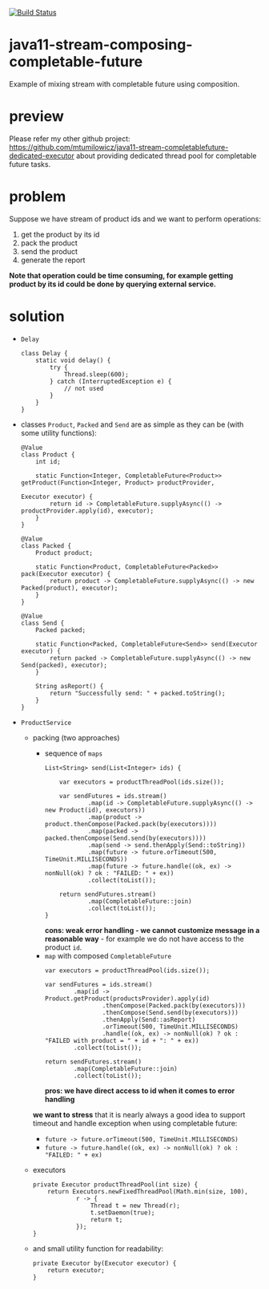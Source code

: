 [![Build Status](https://travis-ci.com/mtumilowicz/java11-stream-composing-completable-future.svg?branch=master)](https://travis-ci.com/mtumilowicz/java11-stream-composing-completable-future)

# java11-stream-composing-completable-future
Example of mixing stream with completable future using
composition.

# preview
Please refer my other github project: https://github.com/mtumilowicz/java11-stream-completablefuture-dedicated-executor
about providing dedicated thread pool for completable future tasks.

# problem
Suppose we have stream of product ids and we want 
to perform operations:
1. get the product by its id
1. pack the product
1. send the product
1. generate the report

**Note that operation could be time consuming, for example
getting product by its id could be done by querying
external service.**

# solution
* `Delay`
    ```
    class Delay {
        static void delay() {
            try {
                Thread.sleep(600);
            } catch (InterruptedException e) {
                // not used
            }
        }
    }
    ```
* classes `Product`, `Packed` and `Send` are as simple as they can be (with some utility functions):
    ```
    @Value
    class Product {
        int id;
        
        static Function<Integer, CompletableFuture<Product>> getProduct(Function<Integer, Product> productProvider,
                                                                        Executor executor) {
            return id -> CompletableFuture.supplyAsync(() -> productProvider.apply(id), executor);
        }
    }
    
    @Value
    class Packed {
        Product product;
    
        static Function<Product, CompletableFuture<Packed>> pack(Executor executor) {
            return product -> CompletableFuture.supplyAsync(() -> new Packed(product), executor);
        }
    }
    
    @Value
    class Send {
        Packed packed;
        
        static Function<Packed, CompletableFuture<Send>> send(Executor executor) {
            return packed -> CompletableFuture.supplyAsync(() -> new Send(packed), executor);
        }
        
        String asReport() {
            return "Successfully send: " + packed.toString();
        }
    }
    ```
* `ProductService`
    * packing (two approaches)
        * sequence of `maps`
            ```
            List<String> send(List<Integer> ids) {
        
                var executors = productThreadPool(ids.size());
        
                var sendFutures = ids.stream()
                        .map(id -> CompletableFuture.supplyAsync(() -> new Product(id), executors))
                        .map(product -> product.thenCompose(Packed.pack(by(executors))))
                        .map(packed -> packed.thenCompose(Send.send(by(executors))))
                        .map(send -> send.thenApply(Send::toString))
                        .map(future -> future.orTimeout(500, TimeUnit.MILLISECONDS))
                        .map(future -> future.handle((ok, ex) -> nonNull(ok) ? ok : "FAILED: " + ex))
                        .collect(toList());
        
                return sendFutures.stream()
                        .map(CompletableFuture::join)
                        .collect(toList());
            }
            ```
            **cons: weak error handling - we cannot customize message in a reasonable way** - for example 
            we do not have access to the product `id`.
        * `map` with composed `CompletableFuture`
            ```
            var executors = productThreadPool(ids.size());
            
            var sendFutures = ids.stream()
                    .map(id -> Product.getProduct(productsProvider).apply(id)
                            .thenCompose(Packed.pack(by(executors)))
                            .thenCompose(Send.send(by(executors)))
                            .thenApply(Send::asReport)
                            .orTimeout(500, TimeUnit.MILLISECONDS)
                            .handle((ok, ex) -> nonNull(ok) ? ok : "FAILED with product = " + id + ": " + ex))
                    .collect(toList());
            
            return sendFutures.stream()
                    .map(CompletableFuture::join)
                    .collect(toList());
            ```
            **pros: we have direct access to id when it comes to error handling**
            
        **we want to stress** that it is nearly always a good idea to support timeout
        and handle exception when using completable future:
        * `future -> future.orTimeout(500, TimeUnit.MILLISECONDS)`
        * `future -> future.handle((ok, ex) -> nonNull(ok) ? ok : "FAILED: " + ex)`
    * executors
        ```
        private Executor productThreadPool(int size) {
            return Executors.newFixedThreadPool(Math.min(size, 100),
                    r -> {
                        Thread t = new Thread(r);
                        t.setDaemon(true);
                        return t;
                    });
        }
        ```
    * and small utility function for readability:
        ```
        private Executor by(Executor executor) {
            return executor;
        }
        ```
